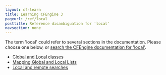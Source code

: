 ```yaml
---
layout: cf-learn
title: Learning CFEngine 3
pageurl: /ref/local
posttitle: Reference disambiguation for 'local'
navsection: none
---
```


The term 'local' could refer to several sections in the documentation. Please choose one below, or
[search the CFEngine documentation for 'local'](http://cfengine.com/docs/3.5/search.html?q=local).

- [Global and Local classes](http://cfengine.com/docs/3.5/manuals-language-concepts-classes.html#global-and-local-classes)
- [Mapping Global and Local Lists](http://cfengine.com/docs/3.5/manuals-language-concepts-variables.html#mapping-global-and-local-lists)
- [Local and remote searches](http://cfengine.com/docs/3.5/reference-promise-types-files.html#local-and-remote-searches)
